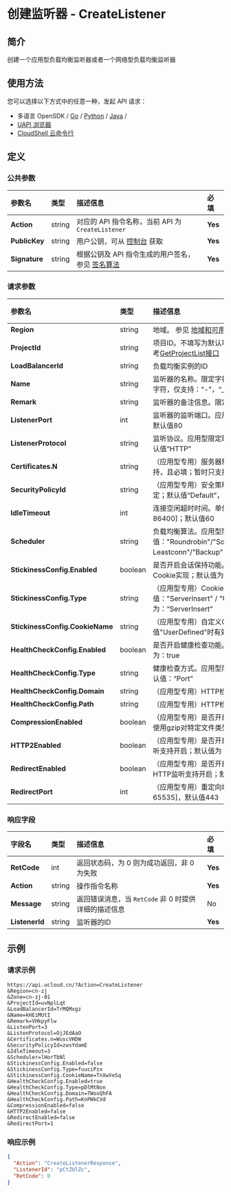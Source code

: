 # 创建监听器 - CreateListener

## 简介

创建一个应用型负载均衡监听器或者一个网络型负载均衡监听器






## 使用方法

您可以选择以下方式中的任意一种，发起 API 请求：
- 多语言 OpenSDK / [Go](https://github.com/ucloud/ucloud-sdk-go) / [Python](https://github.com/ucloud/ucloud-sdk-python3) / [Java](https://github.com/ucloud/ucloud-sdk-java) /
- [UAPI 浏览器](https://console.ucloud.cn/uapi/detail?id=CreateListener)
- [CloudShell 云命令行](https://shell.ucloud.cn/)


## 定义

### 公共参数

| 参数名 | 类型 | 描述信息 | 必填 |
|:---|:---|:---|:---|
| **Action**     | string  | 对应的 API 指令名称，当前 API 为 `CreateListener`                        | **Yes** |
| **PublicKey**  | string  | 用户公钥，可从 [控制台](https://console.ucloud.cn/uapi/apikey) 获取                                             | **Yes** |
| **Signature**  | string  | 根据公钥及 API 指令生成的用户签名，参见 [签名算法](api/summary/signature.md)  | **Yes** |

### 请求参数

| 参数名 | 类型 | 描述信息 | 必填 |
|:---|:---|:---|:---|
| **Region** | string | 地域。 参见 [地域和可用区列表](https://docs.ucloud.cn/api/summary/regionlist) |**Yes**|
| **ProjectId** | string | 项目ID。不填写为默认项目，子帐号必须填写。 请参考[GetProjectList接口](https://docs.ucloud.cn/api/summary/get_project_list) |**Yes**|
| **LoadBalancerId** | string | 负载均衡实例的ID |**Yes**|
| **Name** | string | 监听器的名称。限定字符长度：[1-255]；限定特殊字符，仅支持：“-”，“_”，“.”；默认值：listener |No|
| **Remark** | string | 监听器的备注信息。限定字符长度：[0-255] |No|
| **ListenerPort** | int | 监听器的监听端口。应用型限定取值：[1-65535]，默认值80 |No|
| **ListenerProtocol** | string | 监听协议。应用型限定取值：“HTTP”/"HTTPS"，默认值“HTTP” |No|
| **Certificates.N** | string | （应用型专用）服务器默认证书ID。仅HTTPS监听支持，且必填；暂时只支持最大长度为1 |No|
| **SecurityPolicyId** | string | （应用型专用）安全策略组ID。仅HTTPS监听支持绑定；默认值“Default”，表示绑定原生策略 |No|
| **IdleTimeout** | int | 连接空闲超时时间。单位：秒。应用型限定取值：[1-86400]；默认值60 |No|
| **Scheduler** | string | 负载均衡算法。应用型限定取值："Roundrobin"/"Source"/"WeightRoundrobin"/" Leastconn"/"Backup"，默认值"Roundrobin" |No|
| **StickinessConfig.Enabled** | boolean | 是否开启会话保持功能。应用型负载均衡实例基于Cookie实现；默认值为：false |No|
| **StickinessConfig.Type** | string | （应用型专用）Cookie处理方式。限定枚举值："ServerInsert" / "UserDefined"；默认值为：“ServerInsert” |No|
| **StickinessConfig.CookieName** | string | （应用型专用）自定义Cookie。当StickinessType取值"UserDefined"时有效；限定字符长度：[0-255] |No|
| **HealthCheckConfig.Enabled** | boolean | 是否开启健康检查功能。暂时不支持关闭。默认值为：true |No|
| **HealthCheckConfig.Type** | string | 健康检查方式。应用型限定取值：“Port”/"HTTP"，默认值：“Port” |No|
| **HealthCheckConfig.Domain** | string | （应用型专用）HTTP检查域名 |No|
| **HealthCheckConfig.Path** | string | （应用型专用）HTTP检查路径 |No|
| **CompressionEnabled** | boolean | （应用型专用）是否开启数据压缩功能。目前只支持使用gzip对特定文件类型进行压缩。默认值为：false |No|
| **HTTP2Enabled** | boolean | （应用型专用）是否开启HTTP/2特性。仅HTTPS监听支持开启；默认值为：false |No|
| **RedirectEnabled** | boolean | （应用型专用）是否开启HTTP重定向到HTTPS。仅HTTP监听支持开启；默认值为：false |No|
| **RedirectPort** | int | （应用型专用）重定向端口。限定取值：[1-65535]，默认值443 |No|

### 响应字段

| 字段名 | 类型 | 描述信息 | 必填 |
|:---|:---|:---|:---|
| **RetCode** | int | 返回状态码，为 0 则为成功返回，非 0 为失败 |**Yes**|
| **Action** | string | 操作指令名称 |**Yes**|
| **Message** | string | 返回错误消息，当 `RetCode` 非 0 时提供详细的描述信息 |No|
| **ListenerId** | string | 监听器的ID |**Yes**|




## 示例

### 请求示例
    
```
https://api.ucloud.cn/?Action=CreateListener
&Region=cn-zj
&Zone=cn-zj-01
&ProjectId=uvNplLqt
&LoadBalancerId=TrMQMxgz
&Name=kHEiMUtI
&Remark=VHkpyFlw
&ListenPort=3
&ListenProtocol=OjJEdAaO
&Certificates.n=WuscVHDW
&SecurityPolicyId=zwsYdamE
&IdleTimeout=3
&Scheduler=lHorTbNl
&StickinessConfig.Enabled=false
&StickinessConfig.Type=fuuciPzx
&StickinessConfig.CookieName=TnXwVeSq
&HealthCheckConfig.Enabled=true
&HealthCheckConfig.Type=pDlMtNon
&HealthCheckConfig.Domain=TWoxQhFA
&HealthCheckConfig.Path=KnPWkCVd
&CompressionEnabled=false
&HTTP2Enabled=false
&RedirectEnabled=false
&RedirectPort=1
```

### 响应示例
    
```json
{
  "Action": "CreateListenerResponse",
  "ListenerId": "pCtZUlZc",
  "RetCode": 0
}
```





